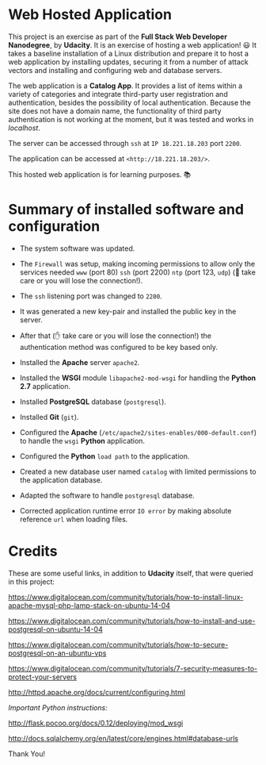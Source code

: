 # Web Hosted Application

This project is an exercise as part of the **Full Stack Web Developer Nanodegree**, by **Udacity**. It is an exercise of hosting a web application! 😃 It takes a baseline installation of a Linux distribution and prepare it to host a web application by installing updates, securing it from a number of attack vectors and installing and configuring web and database servers.

The web application is a **Catalog App**. It provides a list of items within a variety of categories and integrate third-party user registration and authentication, besides the possibility of local authentication. Because the site does not have  a domain name, the functionality of third party authentication is not working at the moment, but it was tested and works in *localhost*.

The server can be accessed through `ssh` at `IP 18.221.18.203`  port `2200`.

The application can be accessed at `<http://18.221.18.203/>`.

This hosted web application is for learning purposes. 📚

# Summary of installed software and configuration

* The system software was updated.

* The `Firewall` was setup, making incoming permissions to allow only the services needed `www` (port 80) `ssh` (port 2200) `ntp` (port 123, `udp`) (🔴 take care or you will lose the connection!).

* The `ssh` listening port was changed to `2200`.

* It was generated a new key-pair and installed the public key in the server.

* After that (✋ take care or you will lose the connection!) the authentication method was configured to be key based only.

* Installed the **Apache** server `apache2`.

* Installed the **WSGI** module `libapache2-mod-wsgi` for handling the **Python 2.7** application.

* Installed **PostgreSQL** database (`postgresql`).

* Installed **Git** (`git`).

* Configured the **Apache** (`/etc/apache2/sites-enables/000-default.conf`) to handle the `wsgi` **Python** application.

* Configured the **Python** `load path` to the application.

* Created a  new database user named `catalog` with limited permissions to the application database.

* Adapted the software to handle `postgresql` database.

* Corrected application runtime error `IO error` by making absolute reference `url` when loading files.


# Credits

These are some useful links, in addition to **Udacity** itself, that were queried in this project:

https://www.digitalocean.com/community/tutorials/how-to-install-linux-apache-mysql-php-lamp-stack-on-ubuntu-14-04

https://www.digitalocean.com/community/tutorials/how-to-install-and-use-postgresql-on-ubuntu-14-04

https://www.digitalocean.com/community/tutorials/how-to-secure-postgresql-on-an-ubuntu-vps

https://www.digitalocean.com/community/tutorials/7-security-measures-to-protect-your-servers

http://httpd.apache.org/docs/current/configuring.html

*Important Python instructions:*

http://flask.pocoo.org/docs/0.12/deploying/mod_wsgi

http://docs.sqlalchemy.org/en/latest/core/engines.html#database-urls


Thank You!
